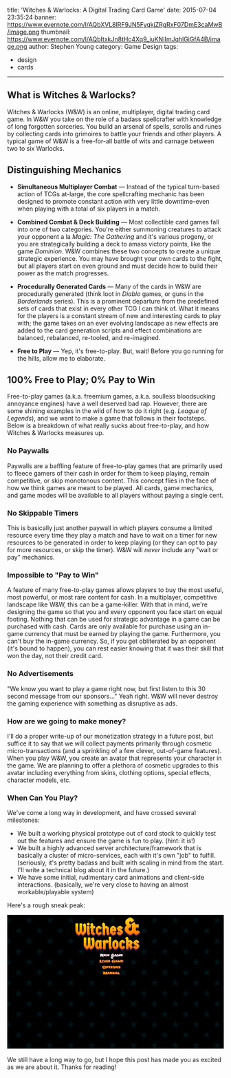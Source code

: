 title: 'Witches & Warlocks: A Digital Trading Card Game'
date: 2015-07-04 23:35:24
banner: https://www.evernote.com/l/AQbXVL8lRF9JN5FyqkjZRgRxF07DmE3caMwB/image.png
thumbnail: https://www.evernote.com/l/AQbItxkJn8tHc4Xq9_iuKNIImJqhlGiGfA4B/image.png
author: Stephen Young
category: Game Design
tags:
  - design
  - cards
---

## What is Witches &amp; Warlocks?

Witches &amp; Warlocks (W&amp;W) is an online, multiplayer, digital trading card game.  In W&amp;W you take on the role of a badass spellcrafter with knowledge of long forgotten sorceries.  You build an arsenal of spells, scrolls and runes by collecting cards into grimoires to battle your friends and other players.  A typical game of W&amp;W is a free-for-all battle of wits and carnage between two to six Warlocks.

<!-- more -->

## Distinguishing Mechanics

* **Simultaneous Multiplayer Combat** &mdash; Instead of the typical turn-based action of TCGs at-large, the core spellcrafting mechanic has been designed to promote constant action with very little downtime&ndash;even when playing with a total of six players in a match.

* **Combined Combat &amp; Deck Building** &mdash; Most collectible card games fall into one of two categories.  You're either summoning creatures to attack your opponent a la *Magic: The Gathering* and it's various progeny, or you are strategically building a deck to amass victory points, like the game *Dominion*.  W&amp;W combines these two concepts to create a unique strategic experience.  You may have brought your own cards to the fight, but all players start on even ground and must decide how to build their power as the match progresses.

* **Procedurally Generated Cards** &mdash; Many of the cards in W&amp;W are procedurally generated (think loot in *Diablo* games, or guns in the *Borderlands* series).  This is a prominent departure from the predefined sets of cards that exist in every other TCG I can think of.  What it means for the players is a constant stream of new and interesting cards to play with; the game takes on an ever evolving landscape as new effects are added to the card generation scripts and effect combinations are balanced, rebalanced, re-tooled, and re-imagined.

* **Free to Play** &mdash; Yep, it's free-to-play.  But, wait!  Before you go running for the hills, allow me to elaborate.

## 100% Free to Play; 0% Pay to Win

Free-to-play games (a.k.a. freemium games, a.k.a. soulless bloodsucking annoyance engines) have a well deserved bad rap.  However, there are some shining examples in the wild of how to do it right (e.g. *League of Legends*), and we want to make a game that follows in their footsteps.  Below is a breakdown of what really sucks about free-to-play, and how Witches &amp; Warlocks measures up.

### No Paywalls

Paywalls are a baffling feature of free-to-play games that are primarily used to fleece gamers of their cash in order for them to keep playing, remain competitive, or skip monotonous content.  This concept flies in the face of how we think games are meant to be played.  All cards, game mechanics, and game modes will be available to all players without paying a single cent.

### No Skippable Timers

This is basically just another paywall in which players consume a limited resource every time they play a match and have to wait on a timer for new resources to be generated in order to keep playing (or they can opt to pay for more resources, or skip the timer).  W&amp;W will *never* include any "wait or pay" mechanics.

### Impossible to "Pay to Win"

A feature of many free-to-play games allows players to buy the most useful, most powerful, or most rare content for cash.  In a multiplayer, competitive landscape like W&amp;W, this can be a game-killer.  With that in mind, we're designing the game so that you and every opponent you face start on equal footing.  Nothing that can be used for strategic advantage in a game can be purchased with cash.  Cards are only available for purchase using an in-game currency that must be earned by playing the game.  Furthermore, you can't buy the in-game currency.  So, if you get obliterated by an opponent (it's bound to happen), you can rest easier knowing that it was their skill that won the day, not their credit card.

### No Advertisements

"We know you want to play a game right now, but first listen to this 30 second message from our sponsors..."  Yeah right.  W&amp;W will never destroy the gaming experience with something as disruptive as ads.

### How are we going to make money?

I'll do a proper write-up of our monetization strategy in a future post, but suffice it to say that we will collect payments primarily through cosmetic micro-transactions (and a sprinkling of a few clever, out-of-game features).  When you play W&amp;W, you create an avatar that represents your character in the game.  We are planning to offer a plethora of cosmetic upgrades to this avatar including everything from skins, clothing options, special effects, character models, etc.

### When Can You Play?

We've come a long way in development, and have crossed several milestones:

* We built a working physical prototype out of card stock to quickly test out the features and ensure the game is fun to play. (hint: it is!)
* We built a highly advanced server architecture/framework that is basically a cluster of micro-services, each with it's own "job" to fulfill. (seriously, it's pretty badass and built with scaling in mind from the start.  I'll write a technical blog about it in the future.)
* We have some initial, rudimentary card animations and client-side interactions. (basically, we're very close to having an almost workable/playable system)

Here's a rough sneak peak:

![Rough Card Animation](/img/rough-card-animation.gif)

We still have a long way to go, but I hope this post has made you as excited as we are about it.  Thanks for reading!


